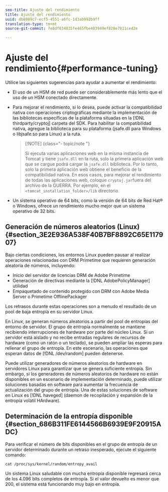 ```yaml
---
seo-title: Ajuste del rendimiento
title: Ajuste del rendimiento
uuid: db8889c7-ecf5-4551-a6fc-1d3ab992b9ff
translation-type: tm+mt
source-git-commit: 7e8df034035fe465fbe403949ef828e7811ced2e

---
```



# Ajuste del rendimiento{#performance-tuning}

Utilice las siguientes sugerencias para ayudar a aumentar el rendimiento:

* El uso de un HSM de red puede ser considerablemente más lento que el uso de un HSM conectado directamente.
* Para mejorar el rendimiento, si lo desea, puede activar la compatibilidad nativa con operaciones criptográficas mediante la implementación de las bibliotecas específicas de la plataforma situadas en la [!DNL thirdparty/cryptoj] carpeta del SDK. Para habilitar la compatibilidad nativa, agregue la biblioteca para su plataforma (jsafe.dll para Windows o libjsafe.so para Linux) a la ruta.

   >[!NOTE] {class=&quot;- topic/note &quot;}
   >
   >Si ejecuta varias aplicaciones web en la misma instancia de Tomcat y tiene `jsafe.dll` en la ruta, solo la primera aplicación web que se cargue podrá cargar la `jsafe.dll` biblioteca. Por lo tanto, solo la primera aplicación web obtiene el beneficio de la compatibilidad nativa. En esos casos, para mejorar el rendimiento de todas las aplicaciones web, coloque `cryptoj.jar`fuera del archivo de la GUERRA. Por ejemplo, en el `<tomcat_installation_folder>/lib` directorio.

* Un sistema operativo de 64 bits, como la versión de 64 bits de Red Hat® o Windows, ofrece un rendimiento mucho mejor que un sistema operativo de 32 bits.

## Generación de números aleatorios (Linux) {#section_3E2E936A538F40B7BF8892C65E117907}

Bajo ciertas condiciones, los entornos Linux pueden pausar al realizar operaciones relacionadas con DRM Primetime que requieren generación aleatoria de números, incluyendo:

* Inicio del servidor de licencias DRM de Adobe Primetime
* Generación de directivas mediante la [!DNL AdobePolicyManager] utilidad
* Empaquetado de contenido protegido con DRM con Adobe Media Server o Primetime OfflinePackager

Los retrasos durante estas operaciones son a menudo el resultado de un pool de baja entropía en su servidor Linux.

En Linux, se generan números aleatorios a partir del pool de entropías del entorno de servidor. El grupo de entropía normalmente se mantiene recibiendo interrupciones de hardware por parte del núcleo Linux. Si un servidor está aislado y no recibe entradas regulares de recursos de hardware (como un ratón o un teclado), se pueden ampliar las esperas para rellenar el grupo de entropía. En este escenario, las operaciones que esperan datos de [!DNL /dev/random] pueden detenerse.

Puede utilizar generadores de números aleatorios de hardware en servidores Linux para garantizar que se genera suficiente entropía. Sin embargo, si los generadores de números aleatorios de hardware no están disponibles en un escenario de implementación determinado, puede utilizar soluciones basadas en software para aumentar la frecuencia de actualización del grupo de entropía. Una de estas soluciones de software en Linux es [!DNL haveged] (daemon de recopilación y expansión de la entropía volátil HArdware).

## Determinación de la entropía disponible {#section_686B311FE6144566B6939E9F20915ADC}

Para verificar el número de bits disponibles en el grupo de entropía de un servidor determinado durante un retraso inesperado, ejecute el siguiente comando:

```
cat /proc/sys/kernel/random/entropy_avail 
```

Un sistema Linux saludable con mucha entropía disponible regresará cerca de los 4.096 bits completos de entropía. Si el valor devuelto es menor que 200, el sistema está funcionando muy bajo en entropía.
